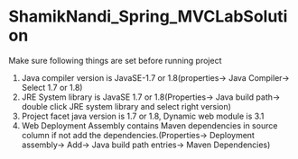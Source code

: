 # ShamikNandi_Spring_MVCLabSolution

Make sure following things are set before running project

1. Java compiler version is JavaSE-1.7 or 1.8(properties-> Java Compiler-> Select 1.7 or 1.8)
2. JRE System library is JavaSE 1.7 or 1.8(Properties-> Java build path-> double click JRE system library and select right version)
3. Project facet java version is 1.7 or 1.8, Dynamic web module is 3.1 
4. Web Deployment Assembly contains Maven dependencies in source column if not add the dependencies.(Properties-> Deployment assembly-> Add-> Java build path entries-> Maven Dependencies)
